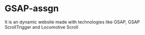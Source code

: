 # GSAP-assgn

It is an dynamic website made with technologies like GSAP, GSAP ScrollTrigger and Locomotive Scroll
